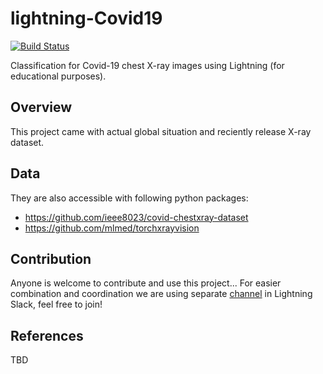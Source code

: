 # lightning-Covid19

[![Build Status](https://travis-ci.org/PyTorchLightning/lightning-Covid19.svg?branch=master)](https://travis-ci.org/PyTorchLightning/lightning-Covid19)

Classification for Covid-19 chest X-ray images using Lightning (for educational purposes).

## Overview

This project came with actual global situation and reciently release X-ray dataset.

## Data

They are also accessible with following python packages:
- https://github.com/ieee8023/covid-chestxray-dataset
- https://github.com/mlmed/torchxrayvision

## Contribution

Anyone is welcome to contribute and use this project...
For easier combination and coordination we are using separate [channel](https://pytorch-lightning.slack.com/archives/CV7MNM0NP) in Lightning Slack, feel free to join!

## References

TBD
